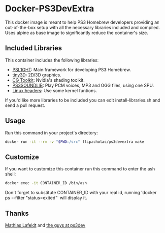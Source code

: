# Docker-PS3DevExtra

This docker image is meant to help PS3 Homebrew developers providing an out-of-the-box setup with all the necessary libraries included and compiled.
Uses alpine as base image to significantly reduce the container's size. 

## Included Libraries

This container includes the following libraries:

* [PSL1GHT](https://github.com/ps3dev/PSL1GHT): Main framework for developing PS3 Homebrew.
* [tiny3D](https://github.com/wargio/tiny3D): 2D/3D graphics.
* [CG Toolkit](https://developer.nvidia.com/cg-toolkit): Nvidia's shading toolkit.
* [PS3SOUNDLIB](https://github.com/wargio/ps3soundlib): Play PCM voices, MP3 and OGG files, using one SPU.
* [Linux headers](https://www.kernel.org): Use some kernel funtions.

If you'd like more libraries to be included you can edit install-libraries.sh and send a pull request.

## Usage

Run this command in your project's directory:

```bash
docker run -it --rm -v "$PWD:/src" flipacholas/ps3devextra make
```

## Customize

If you want to customize this container run this command to enter the ash shell:

```bash
docker exec -it CONTAINER_ID /bin/ash
```

Don't forget to substitute CONTAINER_ID with your real id, running 'docker ps --filter "status=exited"' will display it.

## Thanks

[Mathias Lafeldt](https://github.com/mlafeldt) and [the guys at ps3dev](https://github.com/ps3dev)
